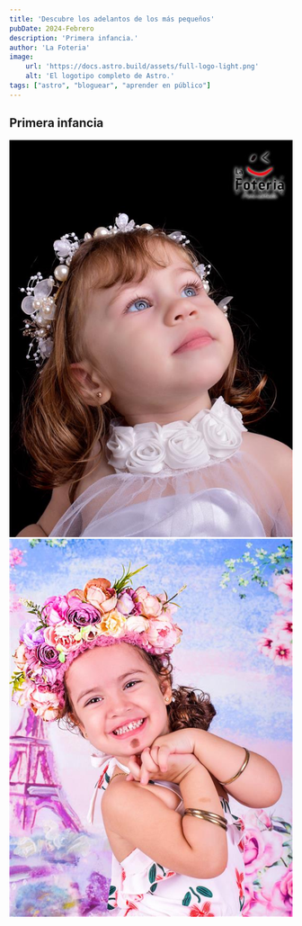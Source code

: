 ```yaml
---
title: 'Descubre los adelantos de los más pequeños'
pubDate: 2024-Febrero
description: 'Primera infancia.'
author: 'La Foteria'
image:
    url: 'https://docs.astro.build/assets/full-logo-light.png'
    alt: 'El logotipo completo de Astro.'
tags: ["astro", "bloguear", "aprender en público"]
---
```




## Primera infancia

![Infancia][path]
![Infancia][path2]

[path]: ../../../assets/infancia/01.JPG
[path2]: ../../../assets/infancia/02.JPG
